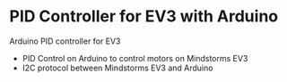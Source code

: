 # PID Controller for EV3 with Arduino
Arduino PID controller for EV3
- PID Control on Arduino to control motors on Mindstorms EV3
- I2C protocol between Mindstorms EV3 and Arduino
